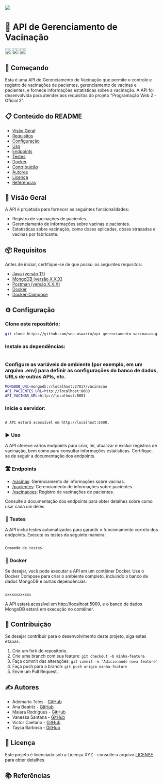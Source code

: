 <img src="http://img.shields.io/static/v1?label=STATUS&message=EM%20DESENVOLVIMENTO&color=GREEN&style=for-the-badge"/>
</p>

# 💉 API de Gerenciamento de Vacinação

<code><img height="20" src="https://img.shields.io/badge/Java-007396?style=for-the-badge&logo=java&logoColor=white"></code>
<code><img height="20" src="https://img.shields.io/badge/MongoDB-47A248?style=for-the-badge&logo=mongodb&logoColor=white"></code>
<code><img height="20" src="https://img.shields.io/badge/Postman-FF6C37?style=for-the-badge&logo=postman&logoColor=white"></code>

## 🚀 Começando

Esta é uma API de Gerenciamento de Vacinação que permite o controle e registro de vacinações de pacientes, gerenciamento de vacinas e pacientes, e fornece informações estatísticas sobre a vacinação. A API foi desenvolvida para atender aos requisitos do projeto "Programação Web 2 - Oficial 2".

## 📋 Conteúdo do README

- [Visão Geral](#visão-geral)
- [Requisitos](#requisitos)
- [Configuração](#configuração)
- [Uso](#uso)
- [Endpoints](#endpoints)
- [Testes](#testes)
- [Docker](#docker)
- [Contribuição](#contribuição)
- [Autores](#autores)
- [Licença](#licença)
- [Referências](#referências)

  
##  📝  Visão Geral

A API é projetada para fornecer as seguintes funcionalidades:

- Registro de vacinações de pacientes.
- Gerenciamento de informações sobre vacinas e pacientes.
- Estatísticas sobre vacinação, como doses aplicadas, doses atrasadas e vacinas por fabricante.

## 📦 Requisitos

Antes de iniciar, certifique-se de que possui os seguintes requisitos:

- [Java (versão 17)](https://www.java.com/)
- [MongoDB (versão X.X.X)](https://www.mongodb.com/)
- [Postman (versão X.X.X)](https://www.postman.com/)
- [Docker](https://www.docker.com/)
- [Docker-Compose](https://www.docker.com/)


## ⚙️ Configuração


### Clone este repositório:

```bash
git clone https://github.com/seu-usuario/api-gerenciamento-vacinacao.git
```

### Instale as dependências:
```bash

```

###  Configure as variáveis de ambiente (por exemplo, em um arquivo .env) para definir as configurações do banco de dados, URLs de outras APIs, etc.

```bash
MONGODB_URI=mongodb://localhost:27017/vacinacao
API_PACIENTES_URL=http://localhost:8080
API_VACINAS_URL=http://localhost:8081
```

###  Inicie o servidor:

```bash

A API estará acessível em http://localhost:5000.
```

###  ▶️ Uso

A API oferece vários endpoints para criar, ler, atualizar e excluir registros de vacinação, bem como para consultar informações estatísticas. Certifique-se de seguir a documentação dos endpoints.

###  🛣️ Endpoints

- [/vacinas](#vacinas): Gerenciamento de informações sobre vacinas.
- [/pacientes](#pacientes): Gerenciamento de informações sobre pacientes.
- [/vacinacoes](#vacinacoes): Registro de vacinações de pacientes.


Consulte a documentação dos endpoints para obter detalhes sobre como usar cada um deles.

### 🧪 Testes
A API inclui testes automatizados para garantir o funcionamento correto dos endpoints. Execute os testes da seguinte maneira:

```bash

Comando de testes

```
###  🐳 Docker

Se desejar, você pode executar a API em um contêiner Docker. Use o Docker Compose para criar o ambiente completo, incluindo o banco de dados MongoDB e outras dependências:

```bash

xxxxxxxxxxxx

```

A API estará acessível em http://localhost:5000, e o banco de dados MongoDB estará em execução no contêiner.

## 🤝 Contribuição

Se desejar contribuir para o desenvolvimento deste projeto, siga estas etapas:

1. Crie um fork do repositório.
2. Crie uma branch com sua feature: `git checkout -b minha-feature`
3. Faça commit das alterações: `git commit -m 'Adicionando nova feature'`
4. Faça push para a branch: `git push origin minha-feature`
5. Envie um Pull Request.

## ✍️ Autores


- Ademario Teles - [GitHub](https://github.com/usuario1)
- Ana Beatriz  - [GitHub](https://github.com/usuario2)
- Maiara Rodrigues  - [GitHub](https://github.com/usuario3)
- Vanessa Santana  - [GitHub](https://github.com/usuario4)
- Victor Caetano - [GitHub](https://github.com/usuario5)
- Taysa Barbosa  - [GitHub](https://github.com/usuario6)


## 📄 Licença

Este projeto é licenciado sob a Licença XYZ - consulte o arquivo [LICENSE](LICENSE) para obter detalhes.

## 📚 Referências
